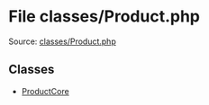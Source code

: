 File classes/Product.php
=========

Source: [classes/Product.php](https://github.com/PrestaShop/PrestaShop/blob/1.5.0.9/classes/Product.php)


Classes
-------

* [ProductCore](class.ProductCore.md)

